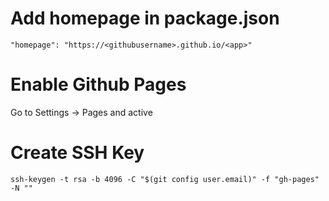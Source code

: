 # Add homepage in package.json
```
"homepage": "https://<githubusername>.github.io/<app>"

```
# Enable Github Pages
Go to Settings -> Pages and active
# Create SSH Key
```
ssh-keygen -t rsa -b 4096 -C "$(git config user.email)" -f "gh-pages" -N ""
```